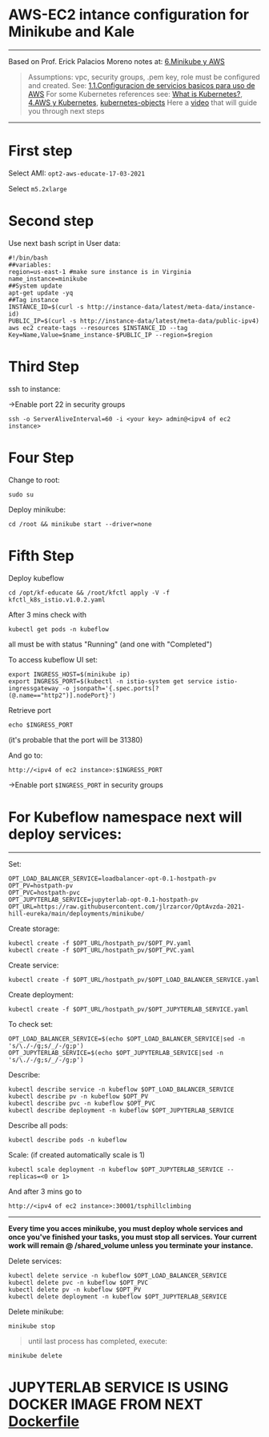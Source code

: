 
# AWS-EC2 intance configuration for **Minikube** and **Kale**

-------

Based on Prof. Erick Palacios Moreno notes at: [6.Minikube y AWS](https://github.com/ITAM-DS/analisis-numerico-computo-cientifico/wiki/6.Minikube-y-AWS)

> Assumptions: vpc, security groups, .pem key, role must be configured and created. See: [1.1.Configuracion de servicios basicos para uso de AWS](https://github.com/ITAM-DS/analisis-numerico-computo-cientifico/wiki/1.1.Configuracion-de-servicios-basicos-para-uso-de-AWS)
For some Kubernetes references see: [What is Kubernetes?](https://kubernetes.io/docs/concepts/overview/what-is-kubernetes/), [4.AWS y Kubernetes](https://github.com/ITAM-DS/analisis-numerico-computo-cientifico/wiki/4.AWS-y-Kubernetes), [kubernetes-objects](https://kubernetes.io/docs/concepts/overview/working-with-objects/kubernetes-objects/)
Here a [video](https://www.youtube.com/watch?v=xL91E3FBgAg) that will guide you through next steps

-------

# **First step**

Select AMI: `opt2-aws-educate-17-03-2021`

Select `m5.2xlarge`

# **Second step**

Use next bash script in User data:

```
#!/bin/bash
##variables:
region=us-east-1 #make sure instance is in Virginia
name_instance=minikube
##System update
apt-get update -yq
##Tag instance
INSTANCE_ID=$(curl -s http://instance-data/latest/meta-data/instance-id)
PUBLIC_IP=$(curl -s http://instance-data/latest/meta-data/public-ipv4)
aws ec2 create-tags --resources $INSTANCE_ID --tag Key=Name,Value=$name_instance-$PUBLIC_IP --region=$region

```
# **Third Step**

ssh to instance:

->Enable port 22 in security groups

```
ssh -o ServerAliveInterval=60 -i <your key> admin@<ipv4 of ec2 instance>
```

# **Four Step**

Change to root:

```
sudo su
```
Deploy minikube:

```
cd /root && minikube start --driver=none
```

# **Fifth Step**


Deploy kubeflow
```
cd /opt/kf-educate && /root/kfctl apply -V -f kfctl_k8s_istio.v1.0.2.yaml
```

After 3 mins check with

```
kubectl get pods -n kubeflow
```

all must be with status "Running" (and one with "Completed")

To access kubeflow UI set:

```
export INGRESS_HOST=$(minikube ip)
export INGRESS_PORT=$(kubectl -n istio-system get service istio-ingressgateway -o jsonpath='{.spec.ports[?(@.name=="http2")].nodePort}')
```
Retrieve port

```
echo $INGRESS_PORT
```

(it's probable that the port will be 31380)

And go to:

```
http://<ipv4 of ec2 instance>:$INGRESS_PORT
```
->Enable port `$INGRESS_PORT` in security groups



# For Kubeflow namespace next will deploy services:

-------

Set:

```
OPT_LOAD_BALANCER_SERVICE=loadbalancer-opt-0.1-hostpath-pv
OPT_PV=hostpath-pv
OPT_PVC=hostpath-pvc
OPT_JUPYTERLAB_SERVICE=jupyterlab-opt-0.1-hostpath-pv
OPT_URL=https://raw.githubusercontent.com/jlrzarcor/OptAvzda-2021-hill-eureka/main/deployments/minikube/
```



Create storage:

```
kubectl create -f $OPT_URL/hostpath_pv/$OPT_PV.yaml
kubectl create -f $OPT_URL/hostpath_pv/$OPT_PVC.yaml
```

Create service:

```
kubectl create -f $OPT_URL/hostpath_pv/$OPT_LOAD_BALANCER_SERVICE.yaml
```

Create deployment:

```
kubectl create -f $OPT_URL/hostpath_pv/$OPT_JUPYTERLAB_SERVICE.yaml
```

To check set:

```
OPT_LOAD_BALANCER_SERVICE=$(echo $OPT_LOAD_BALANCER_SERVICE|sed -n 's/\./-/g;s/_/-/g;p')
OPT_JUPYTERLAB_SERVICE=$(echo $OPT_JUPYTERLAB_SERVICE|sed -n 's/\./-/g;s/_/-/g;p')
```

Describe:

```
kubectl describe service -n kubeflow $OPT_LOAD_BALANCER_SERVICE
kubectl describe pv -n kubeflow $OPT_PV
kubectl describe pvc -n kubeflow $OPT_PVC
kubectl describe deployment -n kubeflow $OPT_JUPYTERLAB_SERVICE
```

Describe all pods:

```
kubectl describe pods -n kubeflow
```

Scale: (if created automatically scale is 1)

```
kubectl scale deployment -n kubeflow $OPT_JUPYTERLAB_SERVICE --replicas=<0 or 1>
```

And after 3 mins go to


```
http://<ipv4 of ec2 instance>:30001/tsphillclimbing
```

-------

**Every time you acces minikube, you must deploy whole services and once you've finished your tasks, you must stop all services. Your current work will remain @ /shared_volume unless you terminate your instance.**

Delete services:

```
kubectl delete service -n kubeflow $OPT_LOAD_BALANCER_SERVICE
kubectl delete pvc -n kubeflow $OPT_PVC
kubectl delete pv -n kubeflow $OPT_PV
kubectl delete deployment -n kubeflow $OPT_JUPYTERLAB_SERVICE 
```

Delete minikube:

```
minikube stop
```

> until last process has completed, execute:

```
minikube delete
```


# JUPYTERLAB SERVICE IS USING DOCKER IMAGE FROM NEXT [Dockerfile](https://github.com/jlrzarcor/OptAvzda-2021-hill-eureka/tree/main/dockerfiles/pkg)
